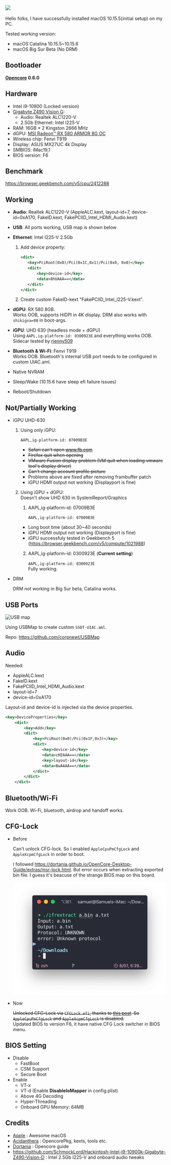 ![](Photos/Info.png)

Hello folks, I have successfully installed macOS 10.15.5(initial setup) on my PC.  

Tested working version:
 - macOS Catalina 10.15.5~10.15.6
 - macOS Big Sur Beta (No DRM)

## Bootloader

**[Opencore](https://github.com/acidanthera/OpenCorePkg) 0.6.0**

## Hardware

- Intel i9-10900 (Locked version)
- [Gigabyte Z490 Vision G](https://www.gigabyte.com/Motherboard/Z490-VISION-G-rev-1x):
  - Audio: Realtek ALC1220-V
  - 2.5Gb Ethernet: Intel I225-V
- RAM: 16GB * 2 Kingston 2666 MHz
- dGPU: [MSI Radeon™ RX 580 ARMOR 8G OC](https://www.msi.com/Graphics-card/Radeon-RX-580-ARMOR-8G-OC/)
- Wireless chip: Fenvi T919
- Display: ASUS MX27UC 4k Display
- SMBIOS: iMac19,1
- BIOS version: F6

## Benchmark

https://browser.geekbench.com/v5/cpu/2412288

## Working

- **Audio**: Realtek ALC1220-V (AppleALC.kext, layout-id=7, device-id=0xA170, FakeID.kext, FakePCIID_Intel_HDMI_Audio.kext)

- **USB**: All ports working, USB map is shown below

- **Ethernet**: Intel I225-V 2.5Gb

  1. Add device property:  

     ```xml
     <dict>
     	<key>PciRoot(0x0)/Pci(0x1C,0x1)/Pci(0x0, 0x0)</key>
     	<dict>
     		<key>device-id</key>
     		<data>8hUAAA==</data>
     	</dict>
     </dict>
     ```
     
  2. Create custom FakeID-kext "FakePCIID_Intel_I225-V.kext".

- **dGPU**: RX 580 8GB.  
  Works OOB, supports HiDPI in 4K display. DRM also works with `shikigva=80` in boot-args.

- **iGPU**: UHD 630 (headless mode + dGPU)  
  Using ```AAPL,ig-platform-id: 0300923E``` and everything works OOB.  
  Sidecar tested by [rjenny509](https://www.reddit.com/r/hackintosh/comments/h7nctk/first_hackintosh_was_a_success_i7_10700k_rx5700xt/fumlvl9/)

- **Bluetooth & Wi-Fi**: Fenvi T919  
  Works OOB. Bluetooth's internal USB port needs to be configured in custom UIAC.aml.

- Native NVRAM

- Sleep/Wake (10.15.6 have sleep efi failure issues)

- Reboot/Shutdown

## Not/Partially Working

- iGPU UHD-630

  1. Using only iGPU:
      ```
      AAPL,ig-platform-id: 07009B3E
      ```  

     - ~~Safari can't open www.fb.com~~  
     - ~~Firefox quit when opening~~  
     - ~~VMware Fusion display problem (VM quit when loading vmware tool's display driver)~~  
     - ~~Can't change account profile picture~~  
     - Problems above are fixed after removing frambuffer patch
     - iGPU HDMI output not working (Displayport is fine)
  
  2. Using iGPU + dGPU:   
    Doesn't show UHD 630 in SystemReport/Graphics    
    
      1. AAPL,ig-platform-id: 07009B3E  
    
          ```
          AAPL,ig-platform-id: 07009B3E
          ```
        - Long boot time (about 30~40 seconds)
        - iGPU HDMI output not working (Displayport is fine)
        - iGPU successfuly tested in Geekbench 5 (https://browser.geekbench.com/v5/compute/1021988)  
    


      2. AAPL,ig-platform-id: 0300923E (**Current setting**)

          ```AAPL,ig-platform-id: 0300923E```  
        Fully working.

- DRM

    DRM not working in Big Sur beta, Catalina works.


## USB Ports

![USB map](Photos/USBmap.png)

Using USBMap to create custom `SSDT-UIAC.aml`.

Repo: https://github.com/corpnewt/USBMap


## Audio

Needed:

- AppleALC.kext
- FakeID.kext
- FakePCIID_Intel_HDMI_Audio.kext
- layout-id=7
- device-id=0xA170

Layout-id and device-id is injected via the device properties.

```xml
<key>DeviceProperties</key>
	<dict>
		<key>Add</key>
		<dict>
			<key>PciRoot(0x0)/Pci(0x1F,0x3)</key>
			<dict>
				<key>device-id</key>
				<data>cKEAAA==</data>
				<key>layout-id</key>
				<data>BwAAAA==</data>
			</dict>
		</dict>
	</dict>
```

## Bluetooth/Wi-Fi

Work OOB. Wi-Fi, bluetooth, airdrop and handoff works.

## CFG-Lock

- Before  

  Can't unlock CFG-lock. So I enabled `AppleCpuPmCfgLock` and `AppleXcpmCfgLock` in order to boot.

  I followed https://dortania.github.io/OpenCore-Desktop-Guide/extras/msr-lock.html. But error occurs when extracting exported bin file. I guess it's beacuse of the strange BIOS map on this board.

  ![ifrextract](Photos/ifrextract.png)

- Now  

  ~~Unlocked CFG-Lock via `CFGLock.efi`, thanks to [this post](https://www.tonymacx86.com/threads/gigabyte-z490-vision-d-thunderbolt-3-i5-10400-amd-rx-580.298642/). So `AppleCpuPmCfgLock` and `AppleXcpmCfgLock` is disabled.~~  
  Updated BIOS to version F6, it have native CFG Lock switcher in BIOS menu.

## BIOS Setting

- Disable
  - FastBoot
  - CSM Support
  - Secure Boot
- Enable
  - VT-x
  - VT-d (Enable **DisableIoMapper** in config.plist)
  - Above 4G Decoding
  - Hyper-Threading
  - Onboard GPU Memory: 64MB


## Credits

- [Apple](www.apple.com) : Awesome macOS
- [Acidanthera](https://github.com/acidanthera) : OpencorePkg, kexts, tools etc.	
- [Dortania](https://github.com/dortania) : Opencore guide
- https://github.com/SchmockLord/Hackintosh-Intel-i9-10900k-Gigabyte-Z490-Vision-D : Intel 2.5Gb I225-V and onboard audio tweaks
